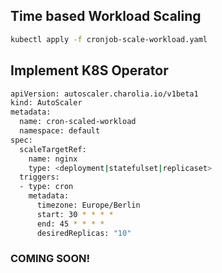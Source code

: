 ## Time based Workload Scaling

```bash
kubectl apply -f cronjob-scale-workload.yaml
```

## Implement K8S Operator
```bash
apiVersion: autoscaler.charolia.io/v1beta1
kind: AutoScaler
metadata:
  name: cron-scaled-workload
  namespace: default
spec:
  scaleTargetRef:
    name: nginx
    type: <deployment|statefulset|replicaset>
  triggers:
  - type: cron
    metadata:
      timezone: Europe/Berlin
      start: 30 * * * *
      end: 45 * * * *
      desiredReplicas: "10"
```

### **COMING SOON!**